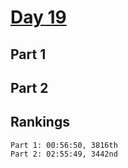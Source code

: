 # [Day 19](https://adventofcode.com/2023/day/19)

## Part 1

## Part 2

## Rankings

    Part 1: 00:56:50, 3816th
    Part 2: 02:55:49, 3442nd

